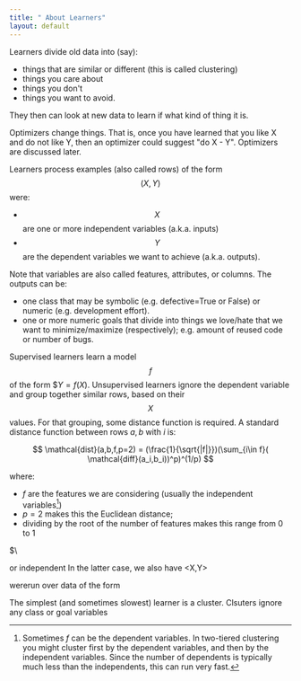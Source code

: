 ```yaml
---
title: " About Learners"
layout: default
---
```


Learners divide old data  into (say):

- things that are similar or different (this is called
  clustering)
- things you care about 
- things you don't 
- things you want to avoid.

They then can look at new data to learn if
what kind of thing it is.


Optimizers change things. That is, once you have learned
that you like X and do not like Y, then an optimizer
could suggest "do X - Y". Optimizers are discussed later.

Learners process examples  (also called rows)
of the form
$$(X,Y)$$ were:

- $$X$$ are one or more independent variables (a.k.a. inputs)
- $$Y$$ are the dependent variables we want to achieve
  (a.k.a. outputs).

Note that variables are also called features, attributes,
or columns.
The outputs
can be:

- one  class that may be symbolic
  (e.g. defective=True or False) or numeric (e.g. development
  effort).
- one or more numeric goals that divide into things
  we love/hate that we want to minimize/maximize (respectively);
  e.g. amount of reused code or number of bugs.

Supervised learners learn a model $$f$$ of the form $$Y=f(X)$.
Unsupervised learners ignore the dependent variable
and group together  similar rows, based on their $$X$$ values.
For that grouping, some distance function is required. A
standard distance function between rows $a,b$ with $i$ 
is:

$$
\mathcal{dist}(a,b,f,p=2) = (\frac{1}{\sqrt{|f|}})(\sum_{i\in f}( \mathcal{diff}(a_i,b_i))^p)^(1/p)
$$

where:

- $f$ are the features we are considering  (usually the independent variables[^trick1])
- $p=2$ makes this the Euclidean distance; 
- dividing by the root of the number of features makes this range from 0 to 1

$\
[^trick1]: Sometimes $f$ can be the dependent variables. In two-tiered
clustering you might cluster first by the dependent variables, and
then by the independent variables.  Since the number of dependents
is typically much less than the independents, this can run very
fast.

 or independent 
In the latter case, we also have 
   <X,Y>

wererun over data of the form


The simplest (and sometimes slowest) learner is a cluster.
Clsuters ignore any class or goal variables
